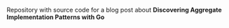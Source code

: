 Repository with source code for a blog post about **Discovering Aggregate Implementation Patterns with Go**